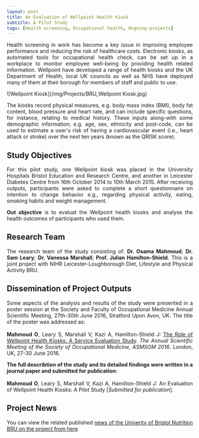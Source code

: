 ```yaml
---
layout: post
title: An Evaluation of Wellpoint Health Kiosk
subtitle: A Pilot Study
tags: [Health screening, Occupational health, Ongoing-projects]
---
```

<p align="justify">
Health screening in work has become a key issue in improving employee performance and reducing the risk of healthcare costs. Electronic kiosks, as automated tools for occupational health check, can be set up in a workplace to monitor employee well-being by providing health related information. Wellpoint have developed a range of health kiosks and the UK Department of Health, local UK councils as well as NHS have deployed many of them at their borough for members of staff and public to use. 
</p>

![Wellpoint Kiosk](/img/Projects/BRU_Wellpoint Kiosk.jpg)

<p align="justify">
The kiosks record physical measures, e.g. body mass index (BMI), body fat content, blood pressure and heart rate, and can include specific questions, for instance, relating to medical history. These inputs along-with some demographic information; e.g. age, sex, ethnicity and post-code, can be used to estimate a user's risk of having a cardiovascular event (i.e., heart attack or stroke) over the next ten years (known as the QRISK score).
</p>

## Study Objectives
<p align="justify">
For this pilot study, one Wellpoint kiosk was placed in the University Hospitals Bristol Education and Research Centre, and another in Leicester Diabetes Centre from 16th October 2014 to 10th March 2015. After receiving outputs, participants were asked to complete a short questionnaire on intention to change behavior e.g., regarding physical activity, eating, smoking habits and weight management.
</p>

<p align="justify">
<strong>Out objective</strong> is to evaluat the Wellpoint health kiosks and analyse the health outcomes of participants who used them.
</p>

## Research Team
<p align="justify">
The research team of the study consisting of: <strong>Dr. Osama Mahmoud</strong>; <strong>Dr. Sam Leary</strong>; <strong>Dr. Vanessa Marshall</strong>; <strong>Prof. Julian Hamilton-Shield</strong>. This is a joint project with NIHR Leicester-Loughborough Diet, Lifestyle and Physical Activity BRU.
</p>

## Dissemination of Project Outputs
<p align="justify">
Some aspects of the analysis and results of the study were presented in a poster session at the Society and Faculty of Occupational Medicine Annual Scientific Meeting, 27th-30th June 2016, Stratford Upon Avon, UK. The title of the poster was addressed as:
<br>
<br>
<strong>Mahmoud O</strong>, Leary S, Marshall V, Kazi A, Hamilton-Shield J: <a href="http://som-asm.org.uk/Programme_SOM_ASM.asp" target="_blank">The Role of Wellpoint Health Kiosks: A Service Evaluation Study</a>. <em>The Annual Scientific Meeting of the Society of Occupational Medicine, ASMSOM 2016</em>. London, UK, 27-30 June 2016.
</p>

<p align="justify">
<strong>The full describtion of the study and its detailed findings were written in a journal paper and submitted for publication:</strong>
<br>
<br>
<strong>Mahmoud O</strong>, Leary S, Marshall V, Kazi A, Hamilton-Shield J: An Evaluation of Wellpoint Health Kiosks: A Pilot Study [<em>Submitted for publication</em>].
</p>

## Project News
<p align="justify">
You can view the related published <a href="http://www.uhbristol.nhs.uk/research-innovation/our-research/bristol-nutrition-bru/news/latest-news/osama-mahmoud-present-at-the-society-and-faculty-of-occupational-medicine/" target="_blank">news of the Univerity of Bristol Nutrition BRU on the project from here</a>
</p>
